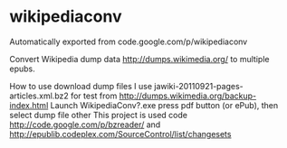 # wikipediaconv
Automatically exported from code.google.com/p/wikipediaconv

Convert Wikipedia dump data http://dumps.wikimedia.org/ to multiple epubs.

How to use
download dump files
I use jawiki-20110921-pages-articles.xml.bz2 for test from http://dumps.wikimedia.org/backup-index.html
Launch WikipediaConv?.exe
press pdf button (or ePub), then select dump file
other
This project is used code http://code.google.com/p/bzreader/ and http://epublib.codeplex.com/SourceControl/list/changesets
